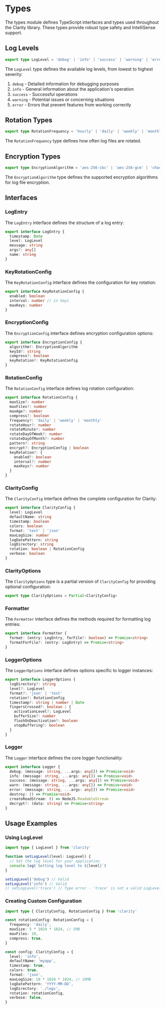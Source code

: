 # Types

The types module defines TypeScript interfaces and types used throughout the Clarity library. These types provide robust type safety and IntelliSense support.

## Log Levels

```ts
export type LogLevel = 'debug' | 'info' | 'success' | 'warning' | 'error'
```

The `LogLevel` type defines the available log levels, from lowest to highest severity:

1. `debug` - Detailed information for debugging purposes
2. `info` - General information about the application's operation
3. `success` - Successful operations
4. `warning` - Potential issues or concerning situations
5. `error` - Errors that prevent features from working correctly

## Rotation Types

```ts
export type RotationFrequency = 'hourly' | 'daily' | 'weekly' | 'monthly' | 'none'
```

The `RotationFrequency` type defines how often log files are rotated.

## Encryption Types

```ts
export type EncryptionAlgorithm = 'aes-256-cbc' | 'aes-256-gcm' | 'chacha20-poly1305'
```

The `EncryptionAlgorithm` type defines the supported encryption algorithms for log file encryption.

## Interfaces

### LogEntry

The `LogEntry` interface defines the structure of a log entry:

```ts
export interface LogEntry {
  timestamp: Date
  level: LogLevel
  message: string
  args?: any[]
  name: string
}
```

### KeyRotationConfig

The `KeyRotationConfig` interface defines the configuration for key rotation:

```ts
export interface KeyRotationConfig {
  enabled: boolean
  interval: number // in days
  maxKeys: number
}
```

### EncryptionConfig

The `EncryptionConfig` interface defines encryption configuration options:

```ts
export interface EncryptionConfig {
  algorithm?: EncryptionAlgorithm
  keyId?: string
  compress?: boolean
  keyRotation?: KeyRotationConfig
}
```

### RotationConfig

The `RotationConfig` interface defines log rotation configuration:

```ts
export interface RotationConfig {
  maxSize?: number
  maxFiles?: number
  maxAge?: number
  compress?: boolean
  frequency?: 'daily' | 'weekly' | 'monthly'
  rotateHour?: number
  rotateMinute?: number
  rotateDayOfWeek?: number
  rotateDayOfMonth?: number
  pattern?: string
  encrypt?: EncryptionConfig | boolean
  keyRotation?: {
    enabled?: boolean
    interval?: number
    maxKeys?: number
  }
}
```

### ClarityConfig

The `ClarityConfig` interface defines the complete configuration for Clarity:

```ts
export interface ClarityConfig {
  level: LogLevel
  defaultName: string
  timestamp: boolean
  colors: boolean
  format: 'text' | 'json'
  maxLogSize: number
  logDatePattern: string
  logDirectory: string
  rotation: boolean | RotationConfig
  verbose: boolean
}
```

### ClarityOptions

The `ClarityOptions` type is a partial version of `ClarityConfig` for providing optional configuration:

```ts
export type ClarityOptions = Partial<ClarityConfig>
```

### Formatter

The `Formatter` interface defines the methods required for formatting log entries:

```ts
export interface Formatter {
  format: (entry: LogEntry, forFile?: boolean) => Promise<string>
  formatForFile?: (entry: LogEntry) => Promise<string>
}
```

### LoggerOptions

The `LoggerOptions` interface defines options specific to logger instances:

```ts
export interface LoggerOptions {
  logDirectory?: string
  level?: LogLevel
  format?: 'json' | 'text'
  rotation?: RotationConfig
  timestamp?: string | number | Date
  fingersCrossed?: boolean | {
    activationLevel?: LogLevel
    bufferSize?: number
    flushOnDeactivation?: boolean
    stopBuffering?: boolean
  }
}
```

### Logger

The `Logger` interface defines the core logger functionality:

```ts
export interface Logger {
  debug: (message: string, ...args: any[]) => Promise<void>
  info: (message: string, ...args: any[]) => Promise<void>
  success: (message: string, ...args: any[]) => Promise<void>
  warn: (message: string, ...args: any[]) => Promise<void>
  error: (message: string, ...args: any[]) => Promise<void>
  destroy: () => Promise<void>
  createReadStream: () => NodeJS.ReadableStream
  decrypt?: (data: string) => Promise<string>
}
```

## Usage Examples

### Using LogLevel

```ts
import type { LogLevel } from 'clarity'

function setLogLevel(level: LogLevel) {
  // Set the log level for your application
  console.log(`Setting log level to ${level}`)
}

setLogLevel('debug') // Valid
setLogLevel('info') // Valid
// setLogLevel('trace') // Type error - 'trace' is not a valid LogLevel
```

### Creating Custom Configuration

```ts
import type { ClarityConfig, RotationConfig } from 'clarity'

const rotationConfig: RotationConfig = {
  frequency: 'daily',
  maxSize: 5 * 1024 * 1024, // 5MB
  maxFiles: 10,
  compress: true,
}

const config: ClarityConfig = {
  level: 'info',
  defaultName: 'myapp',
  timestamp: true,
  colors: true,
  format: 'json',
  maxLogSize: 10 * 1024 * 1024, // 10MB
  logDatePattern: 'YYYY-MM-DD',
  logDirectory: './logs',
  rotation: rotationConfig,
  verbose: false,
}
```
